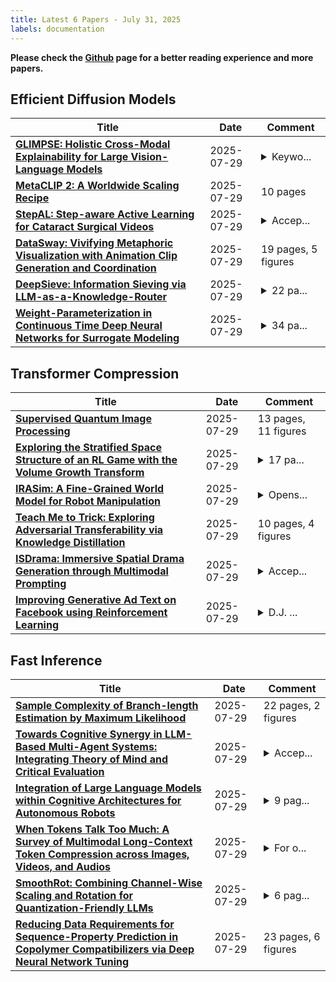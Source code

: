 ```yaml
---
title: Latest 6 Papers - July 31, 2025
labels: documentation
---
```

**Please check the [Github](https://github.com/zezhishao/MTS_Daily_ArXiv) page for a better reading experience and more papers.**

## Efficient Diffusion Models
| **Title** | **Date** | **Comment** |
| --- | --- | --- |
| **[GLIMPSE: Holistic Cross-Modal Explainability for Large Vision-Language Models](http://arxiv.org/abs/2506.18985v3)** | 2025-07-29 | <details><summary>Keywo...</summary><p>Keywords: Explainable Computer Vision, Large Vision-Language Models, AI Interpretability, Explainable AI, Visual Saliency, Attribution Maps, Cross-Modal Attribution, Human Attention Alignment, AI Transparency</p></details> |
| **[MetaCLIP 2: A Worldwide Scaling Recipe](http://arxiv.org/abs/2507.22062v1)** | 2025-07-29 | 10 pages |
| **[StepAL: Step-aware Active Learning for Cataract Surgical Videos](http://arxiv.org/abs/2507.22059v1)** | 2025-07-29 | <details><summary>Accep...</summary><p>Accepted to MICCAI 2025</p></details> |
| **[DataSway: Vivifying Metaphoric Visualization with Animation Clip Generation and Coordination](http://arxiv.org/abs/2507.22051v1)** | 2025-07-29 | 19 pages, 5 figures |
| **[DeepSieve: Information Sieving via LLM-as-a-Knowledge-Router](http://arxiv.org/abs/2507.22050v1)** | 2025-07-29 | <details><summary>22 pa...</summary><p>22 pages, work in progress</p></details> |
| **[Weight-Parameterization in Continuous Time Deep Neural Networks for Surrogate Modeling](http://arxiv.org/abs/2507.22045v1)** | 2025-07-29 | <details><summary>34 pa...</summary><p>34 pages, 6 figures, submitted to the MoRE24 special issue of Computational Science and Engineering</p></details> |

## Transformer Compression
| **Title** | **Date** | **Comment** |
| --- | --- | --- |
| **[Supervised Quantum Image Processing](http://arxiv.org/abs/2507.22039v1)** | 2025-07-29 | 13 pages, 11 figures |
| **[Exploring the Stratified Space Structure of an RL Game with the Volume Growth Transform](http://arxiv.org/abs/2507.22010v1)** | 2025-07-29 | <details><summary>17 pa...</summary><p>17 pages and 8 figures. Preliminary report. Feedback welcome!</p></details> |
| **[IRASim: A Fine-Grained World Model for Robot Manipulation](http://arxiv.org/abs/2406.14540v2)** | 2025-07-29 | <details><summary>Opens...</summary><p>Opensource, project website: https://gen-irasim.github.io</p></details> |
| **[Teach Me to Trick: Exploring Adversarial Transferability via Knowledge Distillation](http://arxiv.org/abs/2507.21992v1)** | 2025-07-29 | 10 pages, 4 figures |
| **[ISDrama: Immersive Spatial Drama Generation through Multimodal Prompting](http://arxiv.org/abs/2504.20630v6)** | 2025-07-29 | <details><summary>Accep...</summary><p>Accepted by ACM Multimedia 2025</p></details> |
| **[Improving Generative Ad Text on Facebook using Reinforcement Learning](http://arxiv.org/abs/2507.21983v1)** | 2025-07-29 | <details><summary>D.J. ...</summary><p>D.J. and A.N. contributed equally, 41 pages, 6 figures</p></details> |

## Fast Inference
| **Title** | **Date** | **Comment** |
| --- | --- | --- |
| **[Sample Complexity of Branch-length Estimation by Maximum Likelihood](http://arxiv.org/abs/2507.22038v1)** | 2025-07-29 | 22 pages, 2 figures |
| **[Towards Cognitive Synergy in LLM-Based Multi-Agent Systems: Integrating Theory of Mind and Critical Evaluation](http://arxiv.org/abs/2507.21969v1)** | 2025-07-29 | <details><summary>Accep...</summary><p>Accepted at CogSci 2025</p></details> |
| **[Integration of Large Language Models within Cognitive Architectures for Autonomous Robots](http://arxiv.org/abs/2309.14945v3)** | 2025-07-29 | <details><summary>9 pag...</summary><p>9 pages, 6 figures, 2 tables, Submitted to ROBOT 2025 (8th Iberian Robotics Conference)</p></details> |
| **[When Tokens Talk Too Much: A Survey of Multimodal Long-Context Token Compression across Images, Videos, and Audios](http://arxiv.org/abs/2507.20198v2)** | 2025-07-29 | <details><summary>For o...</summary><p>For ongoing updates and to track the latest advances in this promising area, we maintain a public repository: https://github.com/cokeshao/Awesome-Multimodal-Token-Compression</p></details> |
| **[SmoothRot: Combining Channel-Wise Scaling and Rotation for Quantization-Friendly LLMs](http://arxiv.org/abs/2506.05413v2)** | 2025-07-29 | <details><summary>6 pag...</summary><p>6 pages, 3 figures, 5 tables. Accepted to IEEE SMC 2025 conference proceedings</p></details> |
| **[Reducing Data Requirements for Sequence-Property Prediction in Copolymer Compatibilizers via Deep Neural Network Tuning](http://arxiv.org/abs/2507.21902v1)** | 2025-07-29 | 23 pages, 6 figures |

